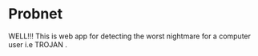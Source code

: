 # Probnet
WELL!!! This is web app for detecting the worst nightmare for a computer user i.e TROJAN . 
